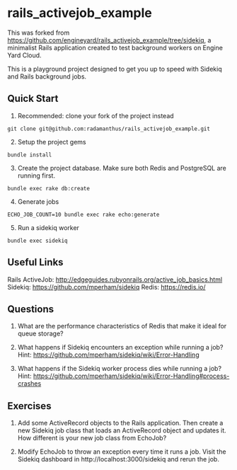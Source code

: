 # rails\_activejob\_example

This was forked from https://github.com/engineyard/rails_activejob_example/tree/sidekiq, a minimalist Rails application created to test background workers on Engine Yard Cloud.

This is a playground project designed to get you up to speed with Sidekiq and Rails background jobs.

## Quick Start

1) Recommended: clone your fork of the project instead

```
git clone git@github.com:radamanthus/rails_activejob_example.git
```

2) Setup the project gems

```
bundle install
```

3) Create the project database. Make sure both Redis and PostgreSQL are running first.

```
bundle exec rake db:create
```

4) Generate jobs

```
ECHO_JOB_COUNT=10 bundle exec rake echo:generate
```

5) Run a sidekiq worker

```
bundle exec sidekiq
```

## Useful Links

Rails ActiveJob: http://edgeguides.rubyonrails.org/active_job_basics.html
Sidekiq: https://github.com/mperham/sidekiq
Redis: https://redis.io/

## Questions

1) What are the performance characteristics of Redis that make it ideal for queue storage?

2) What happens if Sidekiq encounters an exception while running a job?
Hint: https://github.com/mperham/sidekiq/wiki/Error-Handling

3) What happens if the Sidekiq worker process dies while running a job?
Hint: https://github.com/mperham/sidekiq/wiki/Error-Handling#process-crashes

## Exercises

1) Add some ActiveRecord objects to the Rails application. Then create a new Sidekiq job class that loads an ActiveRecord object and updates it. How different is your new job class from EchoJob?

2) Modify EchoJob to throw an exception every time it runs a job. Visit the Sidekiq dashboard in http://localhost:3000/sidekiq and rerun the job.

